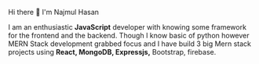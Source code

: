 Hi there 👋 I'm Najmul Hasan

I am an enthusiastic __JavaScript__ developer with knowing some framework for the frontend and the backend. 
Though I know basic of python however MERN Stack development grabbed focus and I have build 3 big Mern stack projects using __React, MongoDB, Expressjs,__ Bootstrap, firebase.


<!--
**nhnajmul17/nhnajmul17** is a ✨ _special_ ✨ repository because its `README.md` (this file) appears on your GitHub profile.

Here are some ideas to get you started:

- 🔭 I’m currently working on ...
- 🌱 I’m currently learning ...
- 👯 I’m looking to collaborate on ...
- 🤔 I’m looking for help with ...
- 💬 Ask me about ...
- 📫 How to reach me: ...
- 😄 Pronouns: ...
- ⚡ Fun fact: ...
-->

